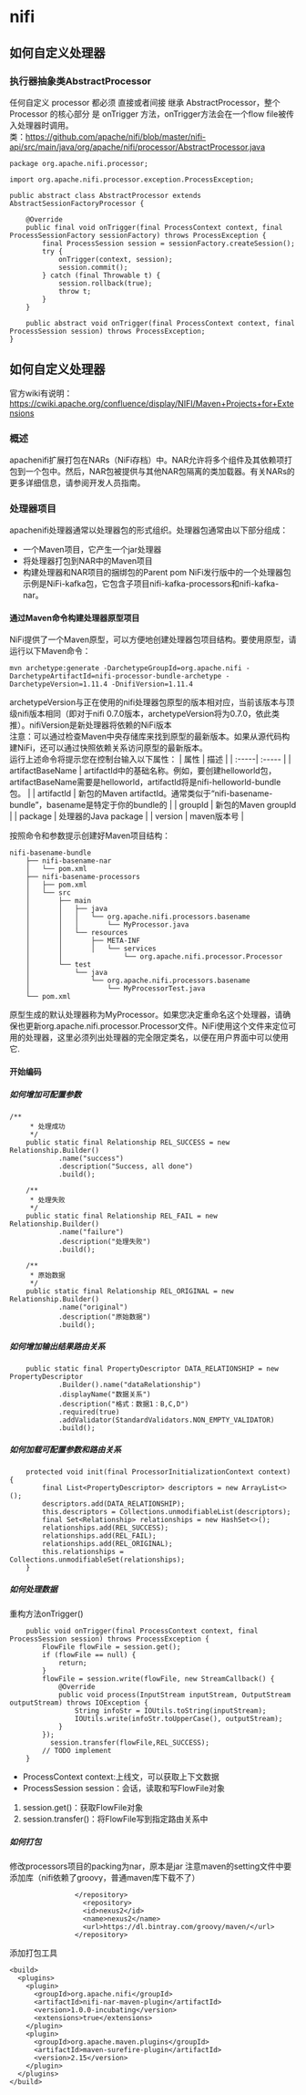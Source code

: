 # nifi
## 如何自定义处理器
### 执行器抽象类AbstractProcessor
任何自定义 processor 都必须 直接或者间接 继承 AbstractProcessor，整个 Processor 的核心部分 是 onTrigger 方法，onTrigger方法会在一个flow file被传入处理器时调用。  
类：https://github.com/apache/nifi/blob/master/nifi-api/src/main/java/org/apache/nifi/processor/AbstractProcessor.java  
```
package org.apache.nifi.processor;

import org.apache.nifi.processor.exception.ProcessException;

public abstract class AbstractProcessor extends AbstractSessionFactoryProcessor {

    @Override
    public final void onTrigger(final ProcessContext context, final ProcessSessionFactory sessionFactory) throws ProcessException {
        final ProcessSession session = sessionFactory.createSession();
        try {
            onTrigger(context, session);
            session.commit();
        } catch (final Throwable t) {
            session.rollback(true);
            throw t;
        }
    }

    public abstract void onTrigger(final ProcessContext context, final ProcessSession session) throws ProcessException;
}
```
## 如何自定义处理器
官方wiki有说明：  
https://cwiki.apache.org/confluence/display/NIFI/Maven+Projects+for+Extensions

### 概述
apachenifi扩展打包在NARs（NiFi存档）中。NAR允许将多个组件及其依赖项打包到一个包中。然后，NAR包被提供与其他NAR包隔离的类加载器。有关NARs的更多详细信息，请参阅开发人员指南。

### 处理器项目
apachenifi处理器通常以处理器包的形式组织。处理器包通常由以下部分组成：
* 一个Maven项目，它产生一个jar处理器
* 将处理器打包到NAR中的Maven项目
* 构建处理器和NAR项目的捆绑包的Parent pom
NiFi发行版中的一个处理器包示例是NiFi-kafka包，它包含子项目nifi-kafka-processors和nifi-kafka-nar。

#### 通过Maven命令构建处理器原型项目
NiFi提供了一个Maven原型，可以方便地创建处理器包项目结构。要使用原型，请运行以下Maven命令：
```
mvn archetype:generate -DarchetypeGroupId=org.apache.nifi -DarchetypeArtifactId=nifi-processor-bundle-archetype -DarchetypeVersion=1.11.4 -DnifiVersion=1.11.4
```
archetypeVersion与正在使用的nifi处理器包原型的版本相对应，当前该版本与顶级nifi版本相同（即对于nifi 0.7.0版本，archetypeVersion将为0.7.0，依此类推）。nifiVersion是新处理器将依赖的NiFi版本  
注意：可以通过检查Maven中央存储库来找到原型的最新版本。如果从源代码构建NiFi，还可以通过快照依赖关系访问原型的最新版本。  
运行上述命令将提示您在控制台输入以下属性：
| 属性 | 描述 |
| :-----| :----- |
| artifactBaseName | artifactId中的基础名称。例如，要创建helloworld包，artifactBaseName需要是helloworld，artifactId将是nifi-helloworld-bundle包。 |
| artifactId | 新包的Maven artifactId。通常类似于“nifi-basename-bundle”，basename是特定于你的bundle的 |
| groupId | 新包的Maven groupId |
| package | 处理器的Java package |
| version | maven版本号 |

按照命令和参数提示创建好Maven项目结构：
```
nifi-basename-bundle
    ├── nifi-basename-nar
    │   └── pom.xml
    ├── nifi-basename-processors
    │   ├── pom.xml
    │   └── src
    │       ├── main
    │       │   ├── java
    │       │   │   └── org.apache.nifi.processors.basename
    │       │   │       └── MyProcessor.java
    │       │   └── resources
    │       │       ├── META-INF
    │       │       │   └── services
    │       │               └── org.apache.nifi.processor.Processor
    │       └── test
    │           └── java
    │               └── org.apache.nifi.processors.basename
    │                   └── MyProcessorTest.java
    └── pom.xml
```
原型生成的默认处理器称为MyProcessor。如果您决定重命名这个处理器，请确保也更新org.apache.nifi.processor.Processor文件。NiFi使用这个文件来定位可用的处理器，这里必须列出处理器的完全限定类名，以便在用户界面中可以使用它.
#### 开始编码
##### 如何增加可配置参数
```
/**
     * 处理成功
     */
    public static final Relationship REL_SUCCESS = new Relationship.Builder()
            .name("success")
            .description("Success, all done")
            .build();

    /**
     * 处理失败
     */
    public static final Relationship REL_FAIL = new Relationship.Builder()
            .name("failure")
            .description("处理失败")
            .build();

    /**
     * 原始数据
     */
    public static final Relationship REL_ORIGINAL = new Relationship.Builder()
            .name("original")
            .description("原始数据")
            .build();

```
##### 如何增加输出结果路由关系
```
    public static final PropertyDescriptor DATA_RELATIONSHIP = new PropertyDescriptor
            .Builder().name("dataRelationship")
            .displayName("数据关系")
            .description("格式：数据1：B,C,D")
            .required(true)
            .addValidator(StandardValidators.NON_EMPTY_VALIDATOR)
            .build();
```
##### 如何加载可配置参数和路由关系
```
    protected void init(final ProcessorInitializationContext context) {
        final List<PropertyDescriptor> descriptors = new ArrayList<>();
        descriptors.add(DATA_RELATIONSHIP);
        this.descriptors = Collections.unmodifiableList(descriptors);
        final Set<Relationship> relationships = new HashSet<>();
        relationships.add(REL_SUCCESS);
        relationships.add(REL_FAIL);
        relationships.add(REL_ORIGINAL);
        this.relationships = Collections.unmodifiableSet(relationships);
    }
```
##### 如何处理数据
重构方法onTrigger()
```
    public void onTrigger(final ProcessContext context, final ProcessSession session) throws ProcessException {
        FlowFile flowFile = session.get();
        if (flowFile == null) {
            return;
        }
        flowFile = session.write(flowFile, new StreamCallback() {
            @Override
            public void process(InputStream inputStream, OutputStream outputStream) throws IOException {
                String infoStr = IOUtils.toString(inputStream);
                IOUtils.write(infoStr.toUpperCase(), outputStream);
            }
        });
          session.transfer(flowFile,REL_SUCCESS);
        // TODO implement
    }

```
* ProcessContext context:上线文，可以获取上下文数据
* ProcessSession session：会话，读取和写FlowFile对象
1. session.get()：获取FlowFile对象
2. session.transfer()：将FlowFile写到指定路由关系中

##### 如何打包
修改processors项目的packing为nar，原本是jar
注意maven的setting文件中要添加库（nifi依赖了groovy，普通maven库下载不了）
```
     			</repository> 
				  <repository>  
		          <id>nexus2</id>  
		          <name>nexus2</name>  
		          <url>https://dl.bintray.com/groovy/maven/</url> 
     			</repository> 
```
添加打包工具
```
<build>
  <plugins>
    <plugin>
      <groupId>org.apache.nifi</groupId>
      <artifactId>nifi-nar-maven-plugin</artifactId>
      <version>1.0.0-incubating</version>
      <extensions>true</extensions>
    </plugin>
    <plugin>
      <groupId>org.apache.maven.plugins</groupId>
      <artifactId>maven-surefire-plugin</artifactId>
      <version>2.15</version>
    </plugin>
  </plugins>
</build>
```
